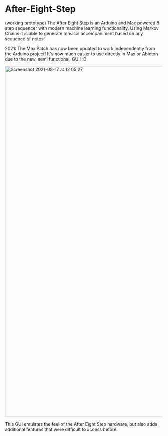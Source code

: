# After-Eight-Step
(working prototype) The After Eight Step is an Arduino and Max powered 8 step sequencer with modern machine learning functionality. 
Using Markov Chains it is able to generate musical accompaniment based on any sequence of notes!

2021:
The Max Patch has now been updated to work independently from the Arduino project! It's now much easier to use directly in Max or Ableton due to the new, semi functional, GUI! :D

<img width="1123" alt="Screenshot 2021-08-17 at 12 05 27" src="https://user-images.githubusercontent.com/65819058/129715504-ec948ed9-f66a-4651-8873-14952f49de91.png">

This GUI emulates the feel of the After Eight Step hardware, but also adds additional features that were difficult to access before.

